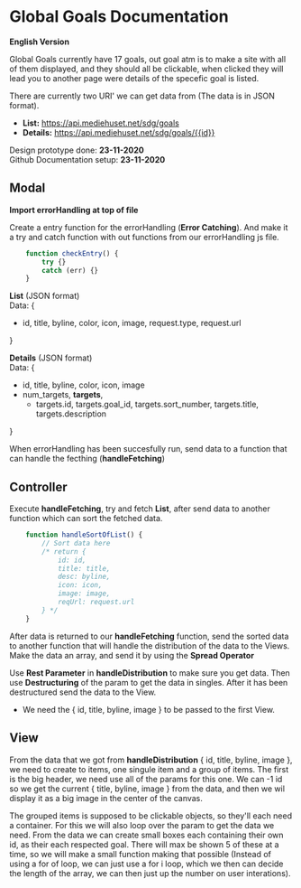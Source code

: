 # Global Goals Documentation

__English Version__

Global Goals currently have 17 goals, out goal atm is to make a site with all of them displayed, and they should all be clickable, when clicked they will lead you to another page were details of the specefic goal is listed.

There are currently two URI' we can get data from (The data is in JSON format).
* **List:** <https://api.mediehuset.net/sdg/goals>
*  **Details:** <https://api.mediehuset.net/sdg/goals/{{id}}>

Design prototype done: __23-11-2020__ <br>
Github Documentation setup: __23-11-2020__ <br>

## Modal

__Import errorHandling at top of file__

Create a entry function for the errorHandling (**Error Catching**). And make it a try and catch function with out functions from our errorHandling js file.

```js
    function checkEntry() {
        try {}
        catch (err) {}
    }
```

**List** (JSON format) <br>
Data: { <br>
- id, title, byline, color, icon, image, request.type, request.url <br>

}

**Details** (JSON format) <br>
Data: { <br>
- id, title, byline, color, icon, image <br>
- num_targets, **targets**, <br>
    - targets.id, targets.goal_id, targets.sort_number, targets.title, targets.description

}

When errorHandling has been succesfully run, send data to a function that can handle the fecthing (**handleFetching**)

## Controller

Execute **handleFetching**, try and fetch **List**, after send data to another function which can sort the fetched data.

```js
    function handleSortOfList() {
        // Sort data here
        /* return {
            id: id,
            title: title,
            desc: byline,
            icon: icon,
            image: image,
            reqUrl: request.url
        } */
    }
```

After data is returned to our **handleFetching** function, send the sorted data to another function that will handle the distribution of the data to the Views. Make the data an array, and send it by using the **Spread Operator** <br>

Use **Rest Parameter** in **handleDistribution** to make sure you get data. Then use **Destructuring** of the param to get the data in singles. After it has been destructured send the data to the View. <br>
* We need the { id, title, byline, image } to be passed to the first View.

## View

From the data that we got from **handleDistribution** { id, title, byline, image }, we need to create to items, one singule item and a group of items. The first is the big header, we need use all of the params for this one. We can -1 id so we get the current { title, byline, image } from the data, and then we wil display it as a big image in the center of the canvas. <br>

The grouped items is supposed to be clickable objects, so they'll each need a container. For this we will also loop over the param to get the data we need. From the data we can create small boxes each containing their own id, as their each respected goal. There will max be shown 5 of these at a time, so we will make a small function making that possible (Instead of using a for of loop, we can just use a for i loop, which we then can decide the length of the array, we can then just up the number on user interations).